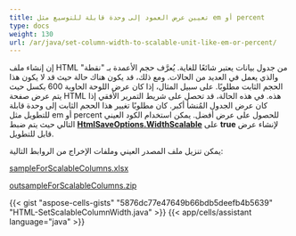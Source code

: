 ```yaml
---
title: تعيين عرض العمود إلى وحدة قابلة للتوسيع مثل em أو percent
type: docs
weight: 130
url: /ar/java/set-column-width-to-scalable-unit-like-em-or-percent/
---
```


إن إنشاء ملف HTML من جدول بيانات يعتبر شائعًا للغاية. يُعرَّف حجم الأعمدة بـ "نقطة" والذي يعمل في العديد من الحالات. ومع ذلك، قد يكون هناك حالة حيث قد لا يكون هذا الحجم الثابت مطلوبًا. على سبيل المثال، إذا كان عرض اللوحة الحاوية 600 بكسل حيث يتم عرض صفحة HTML هذه. في هذه الحالة، قد تحصل على شريط التمرير الأفقي إذا كان عرض الجدول المُنشأ أكبر. كان مطلوبًا تغيير هذا الحجم الثابت إلى وحدة قابلة للتطويل مثل em أو percent للحصول على عرض أفضل. يمكن استخدام الكود العيني التالي حيث يتم ضبط [**HtmlSaveOptions.WidthScalable**](https://reference.aspose.com/cells/java/com.aspose.cells/htmlsaveoptions#WidthScalable) على **true** لإنشاء عرض قابل للتطويل.

يمكن تنزيل ملف المصدر العيني وملفات الإخراج من الروابط التالية:

[sampleForScalableColumns.xlsx](74776596.xlsx)

[outsampleForScalableColumns.zip](74776597.zip)

{{< gist "aspose-cells-gists" "5876dc77e47649b66bdb5deefb4b5639" "HTML-SetScalableColumnWidth.java" >}}
{{< app/cells/assistant language="java" >}}
